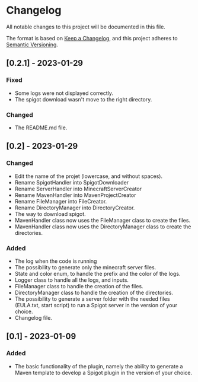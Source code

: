 # Changelog

All notable changes to this project will be documented in this file.

The format is based on [Keep a Changelog](https://keepachangelog.com/en/1.0.0/), and this project adheres to [Semantic Versioning](https://semver.org/spec/v2.0.0.html).

## [0.2.1] - 2023-01-29

### Fixed

- Some logs were not displayed correctly.
- The spigot download wasn't move to the right directory.

### Changed

- The README.md file.

## [0.2] - 2023-01-29

### Changed

- Edit the name of the projet (lowercase, and without spaces).
- Rename SpigotHandler into SpigotDownloader
- Rename ServerHandler into MinecraftServerCreator
- Rename MavenHandler into MavenProjectCreator
- Rename FileManager into FileCreator.
- Rename DirectoryManager into DirectoryCreator.
- The way to download spigot.
- MavenHandler class now uses the FileManager class to create the files.
- MavenHandler class now uses the DirectoryManager class to create the directories.

### Added

- The log when the code is running
- The possibility to generate only the minecraft server files.
- State and color enum, to handle the prefix and the color of the logs.
- Logger class to handle all the logs, and inputs.
- FileManager class to handle the creation of the files.
- DirectoryManager class to handle the creation of the directories.
- The possibility to generate a server folder with the needed files (EULA.txt, start script) to run a Spigot server in the version of your choice.
- Changelog file.

## [0.1] - 2023-01-09

### Added

- The basic functionality of the plugin, namely the ability to generate a Maven template to develop a Spigot plugin in the version of your choice.

